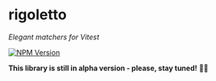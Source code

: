 # rigoletto

_Elegant matchers for Vitest_

[![NPM Version](https://img.shields.io/npm/v/%40giancosta86%2Frigoletto?style=for-the-badge&logo=npm&color=forestgreen)](https://www.npmjs.com/package/@giancosta86/rigoletto)

**This library is still in alpha version - please, stay tuned!** 🤗🦋
